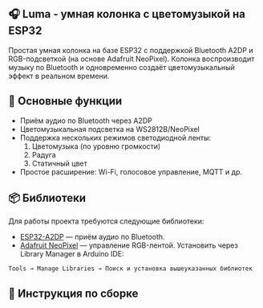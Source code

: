 ## 🎧 Luma - умная колонка с цветомузыкой на ESP32
Простая умная колонка на базе ESP32 с поддержкой Bluetooth A2DP и RGB-подсветкой (на основе Adafruit NeoPixel). 
Колонка воспроизводит музыку по Bluetooth и одновременно создаёт цветомузыкальный эффект в реальном времени.

## 🔧 Основные функции
+ Приём аудио по Bluetooth через A2DP
+ Цветомузыкальная подсветка на WS2812B/NeoPixel
+ Поддержка нескольких режимов светодиодной ленты:
   1. Цветомузыка (по уровню громкости)
   2. Радуга
   3. Статичный цвет
+ Простое расширение: Wi-Fi, голосовое управление, MQTT и др.


## 📦 Библиотеки
Для работы проекта требуются следующие библиотеки:

+ [ESP32-A2DP]() — приём аудио по Bluetooth.
+ [Adafruit NeoPixel]() — управление RGB-лентой.
Установить через Library Manager в Arduino IDE:

```Tools → Manage Libraries → Поиск и установка вышеуказанных библиотек```

## 📄 Инструкция по сборке
